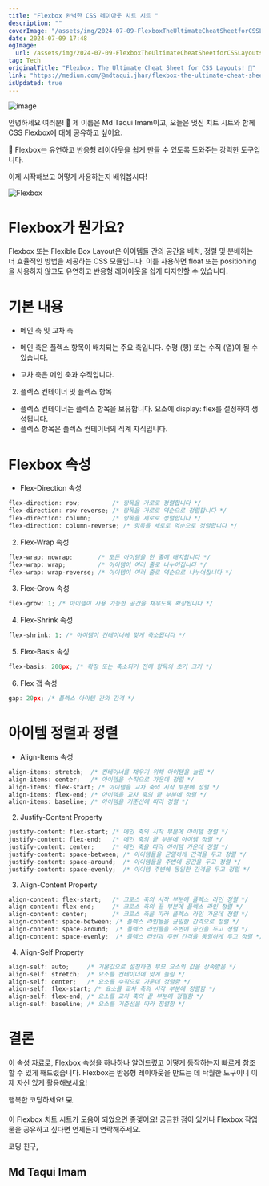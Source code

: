 ```yaml
---
title: "Flexbox 완벽한 CSS 레이아웃 치트 시트 "
description: ""
coverImage: "/assets/img/2024-07-09-FlexboxTheUltimateCheatSheetforCSSLayouts_0.png"
date: 2024-07-09 17:48
ogImage: 
  url: /assets/img/2024-07-09-FlexboxTheUltimateCheatSheetforCSSLayouts_0.png
tag: Tech
originalTitle: "Flexbox: The Ultimate Cheat Sheet for CSS Layouts! 🎨"
link: "https://medium.com/@mdtaqui.jhar/flexbox-the-ultimate-cheat-sheet-for-css-layouts-e1d200eda2bf"
isUpdated: true
---
```




![image](/assets/img/2024-07-09-FlexboxTheUltimateCheatSheetforCSSLayouts_0.png)

안녕하세요 여러분! 👋 제 이름은 Md Taqui Imam이고, 오늘은 멋진 치트 시트와 함께 CSS Flexbox에 대해 공유하고 싶어요.

🌟 Flexbox는 유연하고 반응형 레이아웃을 쉽게 만들 수 있도록 도와주는 강력한 도구입니다.

이제 시작해보고 어떻게 사용하는지 배워봅시다!

<div class="content-ad"></div>

![Flexbox](/assets/img/2024-07-09-FlexboxTheUltimateCheatSheetforCSSLayouts_1.png)

# Flexbox가 뭔가요?

Flexbox 또는 Flexible Box Layout은 아이템들 간의 공간을 배치, 정렬 및 분배하는 더 효율적인 방법을 제공하는 CSS 모듈입니다. 이를 사용하면 float 또는 positioning을 사용하지 않고도 유연하고 반응형 레이아웃을 쉽게 디자인할 수 있습니다.

# 기본 내용

<div class="content-ad"></div>

- 메인 축 및 교차 축

- 메인 축은 플렉스 항목이 배치되는 주요 축입니다. 수평 (행) 또는 수직 (열)이 될 수 있습니다.
- 교차 축은 메인 축과 수직입니다.

2. 플렉스 컨테이너 및 플렉스 항목

- 플렉스 컨테이너는 플렉스 항목을 보유합니다. 요소에 display: flex를 설정하여 생성됩니다.
- 플렉스 항목은 플렉스 컨테이너의 직계 자식입니다.

<div class="content-ad"></div>

# Flexbox 속성

- Flex-Direction 속성

```js
flex-direction: row;         /* 항목을 가로로 정렬합니다 */
flex-direction: row-reverse; /* 항목을 가로로 역순으로 정렬합니다 */
flex-direction: column;      /* 항목을 세로로 정렬합니다 */
flex-direction: column-reverse; /* 항목을 세로로 역순으로 정렬합니다 */
```

2. Flex-Wrap 속성

<div class="content-ad"></div>

```js
flex-wrap: nowrap;       /* 모든 아이템을 한 줄에 배치합니다 */
flex-wrap: wrap;         /* 아이템이 여러 줄로 나누어집니다 */
flex-wrap: wrap-reverse; /* 아이템이 여러 줄로 역순으로 나누어집니다 */
```

3. Flex-Grow 속성

```js
flex-grow: 1; /* 아이템이 사용 가능한 공간을 채우도록 확장됩니다 */
```

4. Flex-Shrink 속성

<div class="content-ad"></div>

```js
flex-shrink: 1; /* 아이템이 컨테이너에 맞게 축소됩니다 */
```

5. Flex-Basis 속성

```js
flex-basis: 200px; /* 확장 또는 축소되기 전에 항목의 초기 크기 */
```

6. Flex 갭 속성

<div class="content-ad"></div>

```js
gap: 20px; /* 플렉스 아이템 간의 간격 */
```

# 아이템 정렬과 정렬

- Align-Items 속성

```js
align-items: stretch;  /* 컨테이너를 채우기 위해 아이템을 늘림 */
align-items: center;   /* 아이템을 수직으로 가운데 정렬 */
align-items: flex-start; /* 아이템을 교차 축의 시작 부분에 정렬 */
align-items: flex-end; /* 아이템을 교차 축의 끝 부분에 정렬 */
align-items: baseline; /* 아이템을 기준선에 따라 정렬 */
```

<div class="content-ad"></div>

2. Justify-Content Property

```js
justify-content: flex-start; /* 메인 축의 시작 부분에 아이템 정렬 */
justify-content: flex-end;   /* 메인 축의 끝 부분에 아이템 정렬 */
justify-content: center;     /* 메인 축을 따라 아이템 가운데 정렬 */
justify-content: space-between; /* 아이템들을 균일하게 간격을 두고 정렬 */
justify-content: space-around;  /* 아이템들을 주변에 공간을 두고 정렬 */
justify-content: space-evenly;  /* 아이템 주변에 동일한 간격을 두고 정렬 */
```

3. Align-Content Property

```js
align-content: flex-start;   /* 크로스 축의 시작 부분에 플렉스 라인 정렬 */
align-content: flex-end;     /* 크로스 축의 끝 부분에 플렉스 라인 정렬 */
align-content: center;       /* 크로스 축을 따라 플렉스 라인 가운데 정렬 */
align-content: space-between; /* 플렉스 라인들을 균일한 간격으로 정렬 */
align-content: space-around;  /* 플렉스 라인들을 주변에 공간을 두고 정렬 */
align-content: space-evenly;  /* 플렉스 라인과 주변 간격을 동일하게 두고 정렬 */
```

<div class="content-ad"></div>

4. Align-Self Property

```js
align-self: auto;     /* 기본값으로 설정하면 부모 요소의 값을 상속받음 */
align-self: stretch;  /* 요소를 컨테이너에 맞게 늘림 */
align-self: center;   /* 요소를 수직으로 가운데 정렬함 */
align-self: flex-start; /* 요소를 교차 축의 시작 부분에 정렬함 */
align-self: flex-end; /* 요소를 교차 축의 끝 부분에 정렬함 */
align-self: baseline; /* 요소를 기준선을 따라 정렬함 */
```

# 결론

이 속성 자료로, Flexbox 속성을 하나하나 알려드렸고 어떻게 동작하는지 빠르게 참조할 수 있게 해드렸습니다. Flexbox는 반응형 레이아웃을 만드는 데 탁월한 도구이니 이제 자신 있게 활용해보세요!

<div class="content-ad"></div>

행복한 코딩하세요! 💻

이 Flexbox 치트 시트가 도움이 되었으면 좋겣어요! 궁금한 점이 있거나 Flexbox 작업물을 공유하고 싶다면 언제든지 연락해주세요.

코딩 친구,

## Md Taqui Imam
